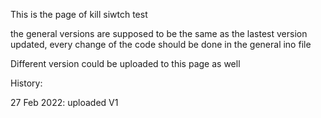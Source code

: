 This is the page of kill siwtch test

the general versions are supposed to be the same as the lastest version updated, every change of the code should be done in the general ino file

Different version could be uploaded to this page as well

History:

27 Feb 2022: uploaded V1
